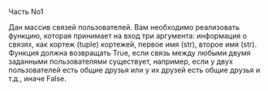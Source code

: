 Часть No1

Дан массив связей пользователей. Вам необходимо реализовать функцию,
которая принимает на вход три аргумента: информация о связях, как кортеж (tuple)
кортежей, первое имя (str), второе имя (str). Функция должна возвращать True, если
связь между любыми двумя заданными пользователями существует, например, если у
двух пользователей есть общие друзья или у их друзей есть общие друзья и т.д., иначе
False.
